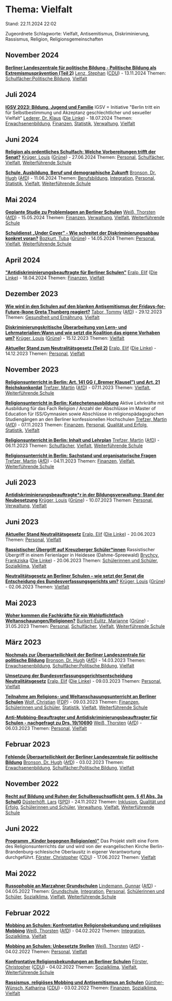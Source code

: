 # Thema: Vielfalt

Stand: 22.11.2024 22:02

Zugeordnete Schlagworte: Vielfalt, Antisemitismus, Diskriminierung, Rassismus, Religion, Religionsgemeinschaften

## November 2024
**[Berliner Landeszentrale für politische Bildung - Politische Bildung als Extremismusprävention (Teil 2)](https://pardok.parlament-berlin.de/starweb/adis/citat/VT/19/SchrAnfr/S19-20717.pdf)**
[Lenz, Stephan](autor_lenz_stephan_cdu.md) ([CDU](fraktion_cdu.md)) - 13.11.2024
Themen: [Schulfächer:Politische Bildung](thema_schulfaecher_politische_bildung.md), [Vielfalt](thema_vielfalt.md)

## Juli 2024
**[IGSV 2023: Bildung, Jugend und Familie](https://pardok.parlament-berlin.de/starweb/adis/citat/VT/19/SchrAnfr/S19-19644.pdf)**
IGSV = Initiative "Berlin tritt ein für Selbstbestimmung und Akzeptanz geschlechtlicher und sexueller Vielfalt"
[Lederer, Dr. Klaus](autor_lederer_dr_klaus_die_linke.md) ([Die Linke](fraktion_die_linke.md)) - 18.07.2024
Themen: [Erwachsenenbildung](thema_erwachsenenbildung.md), [Finanzen](thema_finanzen.md), [Statistik](thema_statistik.md), [Verwaltung](thema_verwaltung.md), [Vielfalt](thema_vielfalt.md)

## Juni 2024
**[Religion als ordentliches Schulfach: Welche Vorbereitungen trifft der Senat?](https://pardok.parlament-berlin.de/starweb/adis/citat/VT/19/SchrAnfr/S19-19418.pdf)**
[Krüger, Louis](autor_krueger_louis_gruene.md) ([Grüne](fraktion_gruene.md)) - 27.06.2024
Themen: [Personal](thema_personal.md), [Schulfächer](thema_schulfaecher.md), [Vielfalt](thema_vielfalt.md), [Weiterführende Schule](thema_weiterfuehrende_schule.md)

**[Schule, Ausbildung, Beruf und demographische Zukunft](https://pardok.parlament-berlin.de/starweb/adis/citat/VT/19/SchrAnfr/S19-19182.pdf)**
[Bronson, Dr. Hugh](autor_bronson_dr_hugh_afd.md) ([AfD](fraktion_afd.md)) - 11.06.2024
Themen: [Berufsbildung](thema_berufsbildung.md), [Integration](thema_integration.md), [Personal](thema_personal.md), [Statistik](thema_statistik.md), [Vielfalt](thema_vielfalt.md), [Weiterführende Schule](thema_weiterfuehrende_schule.md)

## Mai 2024
**[Geplante Studie zu Problemlagen an Berliner Schulen](https://pardok.parlament-berlin.de/starweb/adis/citat/VT/19/SchrAnfr/S19-18977.pdf)**
[Weiß, Thorsten](autor_weiss_thorsten_afd.md) ([AfD](fraktion_afd.md)) - 15.05.2024
Themen: [Finanzen](thema_finanzen.md), [Verwaltung](thema_verwaltung.md), [Vielfalt](thema_vielfalt.md), [Weiterführende Schule](thema_weiterfuehrende_schule.md)

**[Schuldienst „Under Cover” - Wie schreitet der Diskriminierungsabbau konkret voran?](https://pardok.parlament-berlin.de/starweb/adis/citat/VT/19/SchrAnfr/S19-18960.pdf)**
[Bozkurt, Tuba](autor_bozkurt_tuba_gruene.md) ([Grüne](fraktion_gruene.md)) - 14.05.2024
Themen: [Personal](thema_personal.md), [Vielfalt](thema_vielfalt.md), [Weiterführende Schule](thema_weiterfuehrende_schule.md)

## April 2024
**["Antidiskriminierungsbeauftragte für Berliner Schulen"](https://pardok.parlament-berlin.de/starweb/adis/citat/VT/19/SchrAnfr/S19-18742.pdf)**
[Eralp, Elif](autor_eralp_elif_die_linke.md) ([Die Linke](fraktion_die_linke.md)) - 18.04.2024
Themen: [Finanzen](thema_finanzen.md), [Vielfalt](thema_vielfalt.md)

## Dezember 2023
**[Wie wird in den Schulen auf den blanken Antisemitismus der Fridays-for-Future-Ikone Greta Thunberg reagiert?](https://pardok.parlament-berlin.de/starweb/adis/citat/VT/19/SchrAnfr/S19-17648.pdf)**
[Tabor, Tommy](autor_tabor_tommy_afd.md) ([AfD](fraktion_afd.md)) - 29.12.2023
Themen: [Gesundheit und Ernährung](thema_gesundheit_und_ernaehrung.md), [Vielfalt](thema_vielfalt.md)

**[Diskriminierungskritische Überarbeitung von Lern- und Lehrmaterialien:Wann und wie setzt die Koalition das eigene Vorhaben um?](https://pardok.parlament-berlin.de/starweb/adis/citat/VT/19/SchrAnfr/S19-17475.pdf)**
[Krüger, Louis](autor_krueger_louis_gruene.md) ([Grüne](fraktion_gruene.md)) - 15.12.2023
Themen: [Vielfalt](thema_vielfalt.md)

**[Aktueller Stand zum Neutralitätsgesetz (Teil 2)](https://pardok.parlament-berlin.de/starweb/adis/citat/VT/19/SchrAnfr/S19-17482.pdf)**
[Eralp, Elif](autor_eralp_elif_die_linke.md) ([Die Linke](fraktion_die_linke.md)) - 14.12.2023
Themen: [Personal](thema_personal.md), [Vielfalt](thema_vielfalt.md)

## November 2023
**[Religionsunterricht in Berlin: Art. 141 GG („Bremer Klausel”) und Art. 21 Reichskonkordat](https://pardok.parlament-berlin.de/starweb/adis/citat/VT/19/SchrAnfr/S19-17111.pdf)**
[Trefzer, Martin](autor_trefzer_martin_afd.md) ([AfD](fraktion_afd.md)) - 07.11.2023
Themen: [Vielfalt](thema_vielfalt.md), [Weiterführende Schule](thema_weiterfuehrende_schule.md)

**[Religionsunterricht in Berlin: Katechetenausbildung](https://pardok.parlament-berlin.de/starweb/adis/citat/VT/19/SchrAnfr/S19-17112.pdf)**
Aktive Lehrkräfte mit Ausbildung für das Fach Religion / Anzahl der Abschlüsse im Master of Education für ISS/Gymnasien sowie Abschlüsse in religionspädagogischen Studiengängen an den Berliner konfessionellen Hochschulen
[Trefzer, Martin](autor_trefzer_martin_afd.md) ([AfD](fraktion_afd.md)) - 07.11.2023
Themen: [Finanzen](thema_finanzen.md), [Personal](thema_personal.md), [Qualität und Erfolg](thema_qualitaet_und_erfolg.md), [Statistik](thema_statistik.md), [Vielfalt](thema_vielfalt.md)

**[Religionsunterricht in Berlin: Inhalt und Lehrplan](https://pardok.parlament-berlin.de/starweb/adis/citat/VT/19/SchrAnfr/S19-17113.pdf)**
[Trefzer, Martin](autor_trefzer_martin_afd.md) ([AfD](fraktion_afd.md)) - 06.11.2023
Themen: [Schulfächer](thema_schulfaecher.md), [Vielfalt](thema_vielfalt.md), [Weiterführende Schule](thema_weiterfuehrende_schule.md)

**[Religionsunterricht in Berlin: Sachstand und organisatorische Fragen](https://pardok.parlament-berlin.de/starweb/adis/citat/VT/19/SchrAnfr/S19-17114.pdf)**
[Trefzer, Martin](autor_trefzer_martin_afd.md) ([AfD](fraktion_afd.md)) - 04.11.2023
Themen: [Finanzen](thema_finanzen.md), [Vielfalt](thema_vielfalt.md), [Weiterführende Schule](thema_weiterfuehrende_schule.md)

## Juli 2023
**[Antidiskriminierungsbeauftragte\*r in der Bildungsverwaltung: Stand der Neubesetzung](https://pardok.parlament-berlin.de/starweb/adis/citat/VT/19/SchrAnfr/S19-15915.pdf)**
[Krüger, Louis](autor_krueger_louis_gruene.md) ([Grüne](fraktion_gruene.md)) - 10.07.2023
Themen: [Personal](thema_personal.md), [Verwaltung](thema_verwaltung.md), [Vielfalt](thema_vielfalt.md)

## Juni 2023
**[Aktueller Stand Neutralitätsgesetz](https://pardok.parlament-berlin.de/starweb/adis/citat/VT/19/SchrAnfr/S19-15712.pdf)**
[Eralp, Elif](autor_eralp_elif_die_linke.md) ([Die Linke](fraktion_die_linke.md)) - 20.06.2023
Themen: [Personal](thema_personal.md), [Vielfalt](thema_vielfalt.md)

**[Rassistischer Übergriff auf Kreuzberger Schüler\*innen](https://pardok.parlament-berlin.de/starweb/adis/citat/VT/19/SchrAnfr/S19-15736.pdf)**
Rassistischer Übergriff in einem Ferienlager in Heidesee (Dahme-Spreewald)
[Brychcy, Frankziska](autor_brychcy_frankziska_die_linke.md) ([Die Linke](fraktion_die_linke.md)) - 20.06.2023
Themen: [Schülerinnen und Schüler](thema_schuelerinnen_und_schueler.md), [Sozialklima](thema_sozialklima.md), [Vielfalt](thema_vielfalt.md)

**[Neutralitätsgesetz an Berliner Schulen – wie setzt der Senat die Entscheidung des Bundesverfassungsgerichts um?](https://pardok.parlament-berlin.de/starweb/adis/citat/VT/19/SchrAnfr/S19-15567.pdf)**
[Krüger, Louis](autor_krueger_louis_gruene.md) ([Grüne](fraktion_gruene.md)) - 02.06.2023
Themen: [Vielfalt](thema_vielfalt.md)

## Mai 2023
**[Woher kommen die Fachkräfte für ein Wahlpflichtfach Weltanschauungen/Religionen?](https://pardok.parlament-berlin.de/starweb/adis/citat/VT/19/SchrAnfr/S19-15533.pdf)**
[Burkert-Eulitz, Marianne](autor_burkert-eulitz_marianne_gruene.md) ([Grüne](fraktion_gruene.md)) - 31.05.2023
Themen: [Personal](thema_personal.md), [Schulfächer](thema_schulfaecher.md), [Vielfalt](thema_vielfalt.md), [Weiterführende Schule](thema_weiterfuehrende_schule.md)

## März 2023
**[Nochmals zur Überparteilichkeit der Berliner Landeszentrale für politische Bildung](https://pardok.parlament-berlin.de/starweb/adis/citat/VT/19/SchrAnfr/S19-14966.pdf)**
[Bronson, Dr. Hugh](autor_bronson_dr_hugh_afd.md) ([AfD](fraktion_afd.md)) - 14.03.2023
Themen: [Erwachsenenbildung](thema_erwachsenenbildung.md), [Schulfächer:Politische Bildung](thema_schulfaecher_politische_bildung.md), [Vielfalt](thema_vielfalt.md)

**[Umsetzung der Bundesverfassungsgerichtsentscheidung Neutralitätsgesetz](https://pardok.parlament-berlin.de/starweb/adis/citat/VT/19/SchrAnfr/S19-14937.pdf)**
[Eralp, Elif](autor_eralp_elif_die_linke.md) ([Die Linke](fraktion_die_linke.md)) - 09.03.2023
Themen: [Personal](thema_personal.md), [Vielfalt](thema_vielfalt.md)

**[Teilnahme am Religions- und Weltanschauungsunterricht an Berliner Schulen](https://pardok.parlament-berlin.de/starweb/adis/citat/VT/19/SchrAnfr/S19-14938.pdf)**
[Wolf, Christian](autor_wolf_christian_fdp.md) ([FDP](fraktion_fdp.md)) - 09.03.2023
Themen: [Finanzen](thema_finanzen.md), [Schülerinnen und Schüler](thema_schuelerinnen_und_schueler.md), [Statistik](thema_statistik.md), [Vielfalt](thema_vielfalt.md), [Weiterführende Schule](thema_weiterfuehrende_schule.md)

**[Anti-Mobbing-Beauftragter und Antidiskriminierungsbeauftragter für Schulen - nachgefragt zu Drs. 19/10690](https://pardok.parlament-berlin.de/starweb/adis/citat/VT/19/SchrAnfr/S19-14909.pdf)**
[Weiß, Thorsten](autor_weiss_thorsten_afd.md) ([AfD](fraktion_afd.md)) - 06.03.2023
Themen: [Personal](thema_personal.md), [Vielfalt](thema_vielfalt.md)

## Februar 2023
**[Fehlende Überparteilichkeit der Berliner Landeszentrale für politische Bildung](https://pardok.parlament-berlin.de/starweb/adis/citat/VT/19/SchrAnfr/S19-14655.pdf)**
[Bronson, Dr. Hugh](autor_bronson_dr_hugh_afd.md) ([AfD](fraktion_afd.md)) - 03.02.2023
Themen: [Erwachsenenbildung](thema_erwachsenenbildung.md), [Schulfächer:Politische Bildung](thema_schulfaecher_politische_bildung.md), [Vielfalt](thema_vielfalt.md)

## November 2022
**[Recht auf Bildung und Ruhen der Schulbesuchspflicht gem. § 41 Abs. 3a SchulG](https://pardok.parlament-berlin.de/starweb/adis/citat/VT/19/SchrAnfr/S19-13840.pdf)**
[Düsterhöft, Lars](autor_duesterhoeft_lars_spd.md) ([SPD](fraktion_spd.md)) - 24.11.2022
Themen: [Inklusion](thema_inklusion.md), [Qualität und Erfolg](thema_qualitaet_und_erfolg.md), [Schülerinnen und Schüler](thema_schuelerinnen_und_schueler.md), [Verwaltung](thema_verwaltung.md), [Vielfalt](thema_vielfalt.md), [Weiterführende Schule](thema_weiterfuehrende_schule.md)

## Juni 2022
**[Programm „Kinder begegnen Religion(en)”](https://pardok.parlament-berlin.de/starweb/adis/citat/VT/19/SchrAnfr/S19-12017.pdf)**
Das Projekt stellt eine Form des Religionsunterrichts dar und wird von der evangelischen Kirche Berlin-Brandenburg-schlesische Oberlausitz in eigener Verantwortung durchgeführt.
[Förster, Christopher](autor_foerster_christopher_cdu.md) ([CDU](fraktion_cdu.md)) - 17.06.2022
Themen: [Vielfalt](thema_vielfalt.md)

## Mai 2022
**[Russophobie an Marzahner Grundschulen](https://pardok.parlament-berlin.de/starweb/adis/citat/VT/19/SchrAnfr/S19-11606.pdf)**
[Lindemann, Gunnar](autor_lindemann_gunnar_afd.md) ([AfD](fraktion_afd.md)) - 04.05.2022
Themen: [Grundschule](thema_grundschule.md), [Integration](thema_integration.md), [Personal](thema_personal.md), [Schülerinnen und Schüler](thema_schuelerinnen_und_schueler.md), [Sozialklima](thema_sozialklima.md), [Vielfalt](thema_vielfalt.md), [Weiterführende Schule](thema_weiterfuehrende_schule.md)

## Februar 2022
**[Mobbing an Schulen: Konfrontative Religionsbekundung und religiöses Mobbing](https://pardok.parlament-berlin.de/starweb/adis/citat/VT/19/SchrAnfr/S19-10691.pdf)**
[Weiß, Thorsten](autor_weiss_thorsten_afd.md) ([AfD](fraktion_afd.md)) - 04.02.2022
Themen: [Integration](thema_integration.md), [Sozialklima](thema_sozialklima.md), [Vielfalt](thema_vielfalt.md)

**[Mobbing an Schulen: Unbesetzte Stellen](https://pardok.parlament-berlin.de/starweb/adis/citat/VT/19/SchrAnfr/S19-10690.pdf)**
[Weiß, Thorsten](autor_weiss_thorsten_afd.md) ([AfD](fraktion_afd.md)) - 04.02.2022
Themen: [Personal](thema_personal.md), [Vielfalt](thema_vielfalt.md)

**[Konfrontative Religionsbekundungen an Berliner Schulen](https://pardok.parlament-berlin.de/starweb/adis/citat/VT/19/SchrAnfr/S19-10593.pdf)**
[Förster, Christopher](autor_foerster_christopher_cdu.md) ([CDU](fraktion_cdu.md)) - 04.02.2022
Themen: [Sozialklima](thema_sozialklima.md), [Vielfalt](thema_vielfalt.md), [Weiterführende Schule](thema_weiterfuehrende_schule.md)

**[Rassismus, religiöses Mobbing und Antisemitismus an Schulen](https://pardok.parlament-berlin.de/starweb/adis/citat/VT/19/SchrAnfr/S19-10687.pdf)**
[Günther-Wünsch, Katharina](autor_guenther-wuensch_katharina_cdu.md) ([CDU](fraktion_cdu.md)) - 03.02.2022
Themen: [Finanzen](thema_finanzen.md), [Sozialklima](thema_sozialklima.md), [Vielfalt](thema_vielfalt.md)

